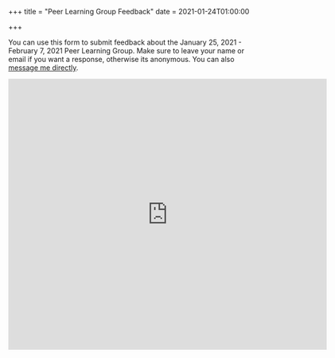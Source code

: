 +++
title = "Peer Learning Group Feedback"
date = 2021-01-24T01:00:00

+++

You can use this form to submit feedback about the January 25, 2021 - February 7, 2021 Peer Learning Group. Make sure to leave your name or email if you want a response, otherwise its anonymous. You can also [message me directly](https://messenger.com/t/dbieber).

<iframe src="https://docs.google.com/forms/d/e/1FAIpQLSe3kh5uq6OFLakI4Uf7GEMn0POuDqfMUwumKactjHaixfdEAQ/viewform?embedded=true" width="640" height="545" frameborder="0" marginheight="0" marginwidth="0">Loading…</iframe>
